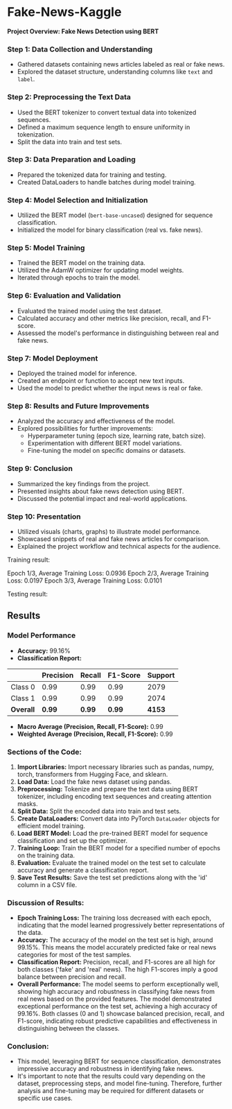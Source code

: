 ﻿# Fake-News-Kaggle
 
**Project Overview: Fake News Detection using BERT**

### Step 1: Data Collection and Understanding
- Gathered datasets containing news articles labeled as real or fake news.
- Explored the dataset structure, understanding columns like `text` and `label`.

### Step 2: Preprocessing the Text Data
- Used the BERT tokenizer to convert textual data into tokenized sequences.
- Defined a maximum sequence length to ensure uniformity in tokenization.
- Split the data into train and test sets.

### Step 3: Data Preparation and Loading
- Prepared the tokenized data for training and testing.
- Created DataLoaders to handle batches during model training.

### Step 4: Model Selection and Initialization
- Utilized the BERT model (`bert-base-uncased`) designed for sequence classification.
- Initialized the model for binary classification (real vs. fake news).

### Step 5: Model Training
- Trained the BERT model on the training data.
- Utilized the AdamW optimizer for updating model weights.
- Iterated through epochs to train the model.

### Step 6: Evaluation and Validation
- Evaluated the trained model using the test dataset.
- Calculated accuracy and other metrics like precision, recall, and F1-score.
- Assessed the model's performance in distinguishing between real and fake news.

### Step 7: Model Deployment
- Deployed the trained model for inference.
- Created an endpoint or function to accept new text inputs.
- Used the model to predict whether the input news is real or fake.

### Step 8: Results and Future Improvements
- Analyzed the accuracy and effectiveness of the model.
- Explored possibilities for further improvements:
  - Hyperparameter tuning (epoch size, learning rate, batch size).
  - Experimentation with different BERT model variations.
  - Fine-tuning the model on specific domains or datasets.

### Step 9: Conclusion
- Summarized the key findings from the project.
- Presented insights about fake news detection using BERT.
- Discussed the potential impact and real-world applications.

### Step 10: Presentation
- Utilized visuals (charts, graphs) to illustrate model performance.
- Showcased snippets of real and fake news articles for comparison.
- Explained the project workflow and technical aspects for the audience.

Training result:

Epoch 1/3, Average Training Loss: 0.0936
Epoch 2/3, Average Training Loss: 0.0197
Epoch 3/3, Average Training Loss: 0.0101


Testing result:

## Results

### Model Performance

- **Accuracy:** 99.16%
- **Classification Report:**

|           | Precision | Recall  | F1-Score | Support |
|-----------|-----------|---------|----------|---------|
| Class 0   | 0.99      | 0.99    | 0.99     | 2079    |
| Class 1   | 0.99      | 0.99    | 0.99     | 2074    |
| **Overall** | **0.99** | **0.99**| **0.99**| **4153**|

- **Macro Average (Precision, Recall, F1-Score):** 0.99
- **Weighted Average (Precision, Recall, F1-Score):** 0.99


### Sections of the Code:
1. **Import Libraries:** Import necessary libraries such as pandas, numpy, torch, transformers from Hugging Face, and sklearn.
2. **Load Data:** Load the fake news dataset using pandas.
3. **Preprocessing:** Tokenize and prepare the text data using BERT tokenizer, including encoding text sequences and creating attention masks.
4. **Split Data:** Split the encoded data into train and test sets.
5. **Create DataLoaders:** Convert data into PyTorch `DataLoader` objects for efficient model training.
6. **Load BERT Model:** Load the pre-trained BERT model for sequence classification and set up the optimizer.
7. **Training Loop:** Train the BERT model for a specified number of epochs on the training data.
8. **Evaluation:** Evaluate the trained model on the test set to calculate accuracy and generate a classification report.
9. **Save Test Results:** Save the test set predictions along with the 'id' column in a CSV file.

### Discussion of Results:
- **Epoch Training Loss:** The training loss decreased with each epoch, indicating that the model learned progressively better representations of the data.
- **Accuracy:** The accuracy of the model on the test set is high, around 99.15%. This means the model accurately predicted fake or real news categories for most of the test samples.
- **Classification Report:** Precision, recall, and F1-scores are all high for both classes ('fake' and 'real' news). The high F1-scores imply a good balance between precision and recall.
- **Overall Performance:** The model seems to perform exceptionally well, showing high accuracy and robustness in classifying fake news from real news based on the provided features. The model demonstrated exceptional performance on the test set, achieving a high accuracy of 99.16%. Both classes (0 and 1) showcase balanced precision, recall, and F1-score, indicating robust predictive capabilities and effectiveness in distinguishing between the classes.


### Conclusion:
- This model, leveraging BERT for sequence classification, demonstrates impressive accuracy and robustness in identifying fake news.
- It's important to note that the results could vary depending on the dataset, preprocessing steps, and model fine-tuning. Therefore, further analysis and fine-tuning may be required for different datasets or specific use cases.


